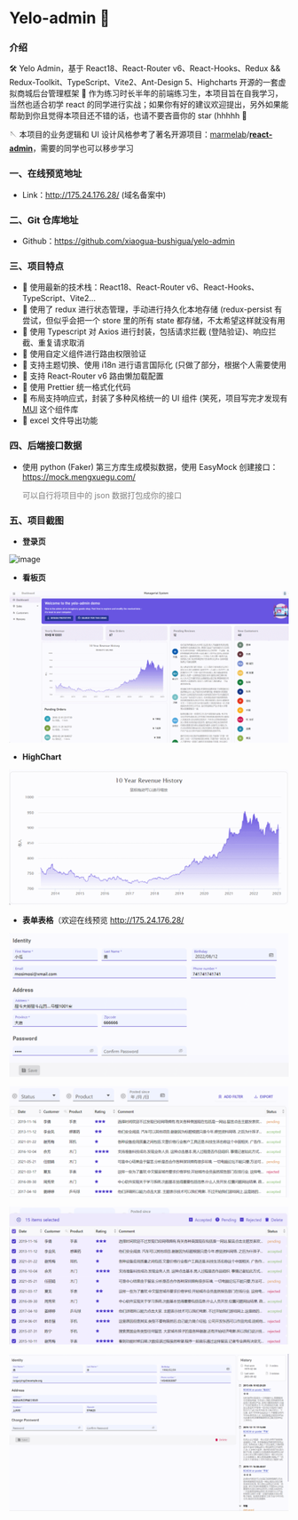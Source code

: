 # Yelo-admin 🚀



### 介绍

🛠  Yelo Admin，基于 React18、React-Router v6、React-Hooks、Redux && Redux-Toolkit、TypeScript、Vite2、Ant-Design 5、Highcharts 开源的一套虚拟商城后台管理框架
🔌 作为练习时长半年的前端练习生，本项目旨在自我学习，当然也适合初学 react 的同学进行实战；如果你有好的建议欢迎提出，另外如果能帮助到你且觉得本项目还不错的话，也请不要吝啬你的 star (hhhhh 🧡

🪡 本项目的业务逻辑和 UI 设计风格参考了著名开源项目：[marmelab](https://github.com/marmelab)/**[react-admin](https://github.com/marmelab/react-admin)**，需要的同学也可以移步学习

### 一、在线预览地址

- Link：http://175.24.176.28/ (域名备案中)

### 二、Git 仓库地址

- Github：https://github.com/xiaogua-bushigua/yelo-admin

### 三、项目特点

- 🧩	使用最新的技术栈：React18、React-Router v6、React-Hooks、TypeScript、Vite2...
- 🧩    使用了 redux 进行状态管理，手动进行持久化本地存储 (redux-persist 有尝试，但似乎会把一个 store 里的所有 state 都存储，不太希望这样就没有用
- 🧩    使用 Typescript 对 Axios 进行封装，包括请求拦截 (登陆验证)、响应拦截、重复请求取消
- 🧩    使用自定义组件进行路由权限验证
- 🧩    支持主题切换、使用 i18n 进行语言国际化 (只做了部分，根据个人需要使用
- 🧩    支持 React-Router v6 路由懒加载配置
- 🧩    使用 Prettier 统一格式化代码
- 🧩    布局支持响应式，封装了多种风格统一的 UI 组件 (笑死，项目写完才发现有 [MUI](https://mui.com/) 这个组件库
- 🧩    excel 文件导出功能

### 四、后端接口数据

- 使用 python (Faker) 第三方库生成模拟数据，使用 EasyMock 创建接口：https://mock.mengxuegu.com/ 

  <font color='gray'>可以自行将项目中的 json 数据打包成你的接口</font>

### 五、项目截图

- **登录页**

![image](https://github.com/xiaogua-bushigua/yelo-admin/blob/main/screenshoots/6-1.gif)

- **看板页**

![image](https://github.com/xiaogua-bushigua/yelo-admin/blob/main/screenshoots/6-2.gif)

- **HighChart**

![image](https://github.com/xiaogua-bushigua/yelo-admin/blob/main/screenshoots/6-3.gif)

- **表单表格**（欢迎在线预览 http://175.24.176.28/

![image](https://github.com/xiaogua-bushigua/yelo-admin/blob/main/screenshoots/6-4.png)

![image](https://github.com/xiaogua-bushigua/yelo-admin/blob/main/screenshoots/6-5.png)

![image](https://github.com/xiaogua-bushigua/yelo-admin/blob/main/screenshoots/6-6.png)

![image](https://github.com/xiaogua-bushigua/yelo-admin/blob/main/screenshoots/6-7.png)